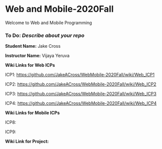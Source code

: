 # Web and Mobile-2020Fall
Welcome to Web and Mobile Programming

### To Do: _Describe about your repo_

**Student Name:** Jake Cross

**Instructor Name:** Vijaya Yeruva

**Wiki Links for Web ICPs**

ICP1: https://github.com/JakeACross/WebMobile-2020Fall/wiki/Web_ICP1

ICP2: https://github.com/JakeACross/WebMobile-2020Fall/wiki/Web_ICP2

ICP3: https://github.com/JakeACross/WebMobile-2020Fall/wiki/Web_ICP3

ICP4: https://github.com/JakeACross/WebMobile-2020Fall/wiki/Web_ICP4


**Wiki Links for Mobile ICPs**

ICP8: 

ICP9: 


**Wiki Link for Project:** 
